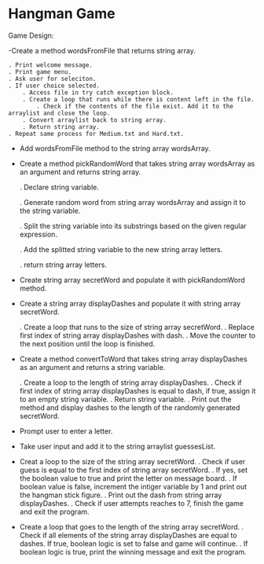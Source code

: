 # Hangman Game

Game Design:

-Create a method wordsFromFile that returns string array.

	. Print welcome message.
	. Print game menu.
	. Ask user for seleciton.
	. If user choice selected.
		. Access file in try catch exception block.
		. Create a loop that runs while there is content left in the file.
			. Check if the contents of the file exist. Add it to the arraylist and close the loop.
		. Convert arraylist back to string array.
		. Return string array.
	. Repeat same process for Medium.txt and Hard.txt.
	
- Add wordsFromFile method to the string array wordsArray.
- Create a method pickRandomWord that takes string array wordsArray as an argument and returns string array.

	. Declare string variable.
	
	. Generate random word from string array wordsArray and assign it to the string variable.
	
	. Split the string variable into its substrings based on the given regular expression.
	
	. Add the splitted string variable to the new string array letters.
	
	. return string array letters.
	
- Create string array secretWord and populate it with pickRandomWord method.
- Create a string array displayDashes and populate it with string array secretWord.

	. Create a loop that runs to the size of string array secretWord.
		. Replace first index of string array displayDashes with dash.
		. Move the counter to the next position until the loop is finished.
- Create a method convertToWord that takes string array displayDashes as an argument and returns a string variable.

	. Create a loop to the length of string array displayDashes.
	. Check if first index of string array displayDashes is equal to dash, if true, assign it to an empty string variable.
	. Return string variable.
	. Print out the method and display dashes to the length of the randomly generated secretWord.
- Prompt user to enter a letter.
- Take user input and add it to the string arraylist guessesList.
- Creat a loop to the size of the string array secretWord.
	. Check if user guess is equal to the first index of string array secretWord.
		. If yes, set the boolean value to true and print the letter on message board.
		. If boolean value is false, increment the intiger variable by 1 and print out the hangman stick figure.
			. Print out the dash from string array displayDashes.
			. Check if user attempts reaches to 7, finish the game and exit the program.
 - Create a loop that goes to the length of the string array secretWord.
	. Check if all elements of the string array displayDashes are equal to dashes. If true, boolean logic is set to false and game will continue.
	. If boolean logic is true, print the winning message and exit the program.
